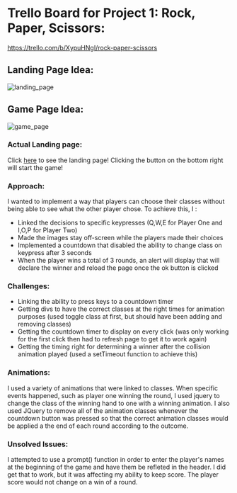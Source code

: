 # Trello Board for Project 1: Rock, Paper, Scissors:
https://trello.com/b/XypuHNgI/rock-paper-scissors 

## Landing Page Idea:
![landing_page](https://user-images.githubusercontent.com/22715776/30994441-38eb05e6-a471-11e7-9f47-0bd9a8c796d1.png)

## Game Page Idea:
![game_page](https://user-images.githubusercontent.com/22715776/30994439-379b5fc4-a471-11e7-940b-6e4805a90231.png)


### Actual Landing page:
Click [here](https://miketheo423.github.io/rock-paper-scissors/) to see the landing page! Clicking the button on the bottom right will start the game!

### Approach:
I wanted to implement a way that players can choose their classes without being able to see what the other player chose.
To achieve this, I :
  - Linked the decisions to specific keypresses (Q,W,E for Player One and I,O,P for Player Two)
  - Made the images stay off-screen while the players made their choices
  - Implemented a countdown that disabled the ability to change class on keypress after 3 seconds
  - When the player wins a total of 3 rounds, an alert will display that will declare the winner and reload the page once the ok button is clicked
 
### Challenges:
  - Linking the ability to press keys to a countdown timer
  - Getting divs to have the correct classes at the right times for animation purposes (used toggle class at first, but should have been adding and removing classes)
  - Getting the countdown timer to display on every click (was only working for the first click then had to refresh page to get it to work again)
  - Getting the timing right for determining a winner after the collision animation played (used a setTimeout function to achieve this)
  
### Animations:
I used a variety of animations that were linked to classes. When specific events happened, such as player one winning the round, I used jquery to change the class of the winning hand to one with a winning animation. I also used JQuery to remove all of the animation classes whenever the countdown button was pressed so that the correct animation classes would be applied a the end of each round according to the outcome.

### Unsolved Issues:
I attempted to use a prompt() function in order to enter the player's names at the beginning of the game and have them be refleted in the header. I did get that to work, but it was affecting my ability to keep score. The player score would not change on a win of a round.
